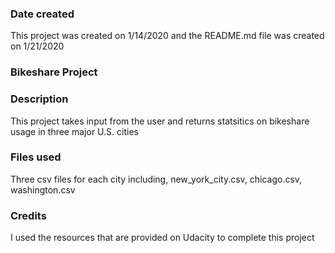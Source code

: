 ### Date created
This project was created on 1/14/2020 and the README.md file was created on 1/21/2020

### Bikeshare Project

### Description
This project takes input from the user and returns statsitics on bikeshare usage in three major U.S. cities

### Files used
Three csv files for each city including, new_york_city.csv, chicago.csv, washington.csv

### Credits
I used the resources that are provided on Udacity to complete this project

